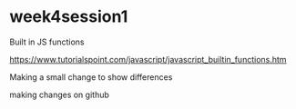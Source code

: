 # week4session1

Built in JS functions

https://www.tutorialspoint.com/javascript/javascript_builtin_functions.htm


Making a small change to show differences


making changes on github
